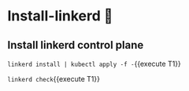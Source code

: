 # Install-linkerd 📎

## Install linkerd control plane

`linkerd install | kubectl apply -f -`{{execute T1}}

`linkerd check`{{execute T1}}
